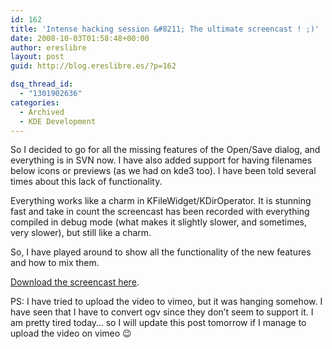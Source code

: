 ```yaml
---
id: 162
title: 'Intense hacking session &#8211; The ultimate screencast ! ;)'
date: 2008-10-03T01:58:48+00:00
author: ereslibre
layout: post
guid: http://blog.ereslibre.es/?p=162

dsq_thread_id:
  - "1301902636"
categories:
  - Archived
  - KDE Development
---
```

So I decided to go for all the missing features of the Open/Save dialog, and everything is in SVN now. I have also added support for having filenames below icons or previews (as we had on kde3 too). I have been told several times about this lack of functionality.

Everything works like a charm in KFileWidget/KDirOperator. It is stunning fast and take in count the screencast has been recorded with everything compiled in debug mode (what makes it slightly slower, and sometimes, very slower), but still like a charm.

So, I have played around to show all the functionality of the new features and how to mix them.

<a href="http://media.ereslibre.es/2008/10/preview-full.ogg" target="_blank">Download the screencast here</a>.

PS: I have tried to upload the video to vimeo, but it was hanging somehow. I have seen that I have to convert ogv since they don&#8217;t seem to support it. I am pretty tired today&#8230; so I will update this post tomorrow if I manage to upload the video on vimeo 😉
